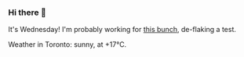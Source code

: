 ### Hi there :wave:

It's Wednesday! I'm probably working for [this bunch](https://github.com/kohofinancial), de-flaking a test.

Weather in Toronto: sunny, at +17°C.
